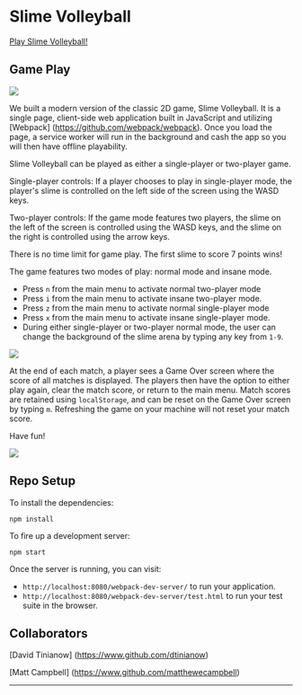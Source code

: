 # Slime Volleyball

[Play Slime Volleyball!](https://dtinianow.github.io/slime_volleyball/)

## Game Play

![](http://g.recordit.co/p24Lw2IgF3.gif)

We built a modern version of the classic 2D game, Slime Volleyball.  It is a single page, client-side web application built in JavaScript and utilizing [Webpack] (https://github.com/webpack/webpack).  Once you load the page, a service worker will run in the background and cash the app so you will then have offline playability.

Slime Volleyball can be played as either a single-player or two-player game.

Single-player controls: If a player chooses to play in single-player mode, the player's slime is controlled on the left side of the screen using the WASD keys.  

Two-player controls: If the game mode features two players, the slime on the left of the screen is controlled using the WASD keys, and the slime on the right is controlled using the arrow keys.

There is no time limit for game play. The first slime to score 7 points wins!

The game features two modes of play: normal mode and insane mode.  

- Press `n` from the main menu to activate normal two-player mode
- Press `i` from the main menu to activate insane two-player mode.  
- Press `z` from the main menu to activate normal single-player mode
- Press `x` from the main menu to activate insane single-player mode.  
- During either single-player or two-player normal mode, the user can change the background of the slime arena by typing any key from `1-9`.

![](http://g.recordit.co/NLIEi4Jox9.gif)

At the end of each match, a player sees a Game Over screen where the score of all matches is displayed.  The players then have the option to either play again, clear the match score, or return to the main menu.  Match scores are retained using `localStorage`, and can be reset on the Game Over screen by typing `m`.  Refreshing the game on your machine will not reset your match score.

Have fun!


![](http://g.recordit.co/TLR1tievDg.gif)


## Repo Setup

To install the dependencies:

```
npm install
```

To fire up a development server:

```
npm start
```

Once the server is running, you can visit:

* `http://localhost:8080/webpack-dev-server/` to run your application.
* `http://localhost:8080/webpack-dev-server/test.html` to run your test suite in the browser.

## Collaborators
[David Tinianow] (https://www.github.com/dtinianow)

[Matt Campbell] (https://www.github.com/matthewecampbell)
__________________________________________________________
